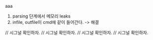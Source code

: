 aaa

1. parsing 단계에서 메모리 leaks
2. infile, outfile이 cmd에 같이 들어간다. -> 해결



// 시그널 확인하자.
// 시그널 확인하자.
// 시그널 확인하자.
// 시그널 확인하자.
